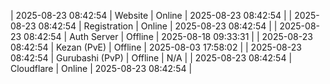 | 2025-08-23 08:42:54 | Website | Online | 2025-08-23 08:42:54 |
| 2025-08-23 08:42:54 | Registration | Online | 2025-08-23 08:42:54 |
| 2025-08-23 08:42:54 | Auth Server | Offline | 2025-08-18 09:33:31 |
| 2025-08-23 08:42:54 | Kezan (PvE) | Offline | 2025-08-03 17:58:02 |
| 2025-08-23 08:42:54 | Gurubashi (PvP) | Offline | N/A |
| 2025-08-23 08:42:54 | Cloudflare | Online | 2025-08-23 08:42:54 |
